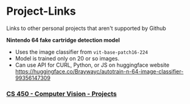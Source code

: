 # Project-Links
Links to other personal projects that aren't supported by Github

**Nintendo 64 fake cartridge detection model**
- Uses the image classifier from `vit-base-patch16-224`
- Model is trained only on 20 or so images.
- Can use API for CURL, Python, or JS on huggingface website
https://huggingface.co/Braywayc/autotrain-n-64-image-classifier-99356147309

### [CS 450 - Computer Vision - Projects](Computer-Vision-Projects.md)

